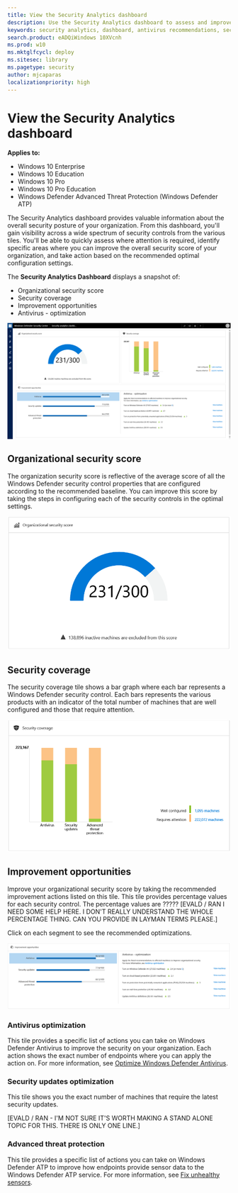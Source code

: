 ```yaml
---
title: View the Security Analytics dashboard
description: Use the Security Analytics dashboard to assess and improve the security state of your organization by analyzing various security control tiles. Use the recommended improvement actions based on the list of machines that need remediation.
keywords: security analytics, dashboard, antivirus recommendations, security control state, security score, score improvement
search.product: eADQiWindows 10XVcnh
ms.prod: w10
ms.mktglfcycl: deploy
ms.sitesec: library
ms.pagetype: security
author: mjcaparas
localizationpriority: high
---
```


# View the Security Analytics dashboard

**Applies to:**

- Windows 10 Enterprise
- Windows 10 Education
- Windows 10 Pro
- Windows 10 Pro Education
- Windows Defender Advanced Threat Protection (Windows Defender ATP)

The Security Analytics dashboard provides valuable information about the overall security posture of your organization. From this dashboard, you'll gain visibility across a wide spectrum of security controls from the various tiles. You'll be able to quickly assess where attention is required, identify specific areas where you can improve the overall security score of your organization, and take action based on the recommended optimal configuration settings.

The **Security Analytics Dashboard** displays a snapshot of:
- Organizational security score
- Security coverage
- Improvement opportunities
- Antivirus - optimization

![Security anlytics dashboard](images/atp-security-analytics-dashboard.png)

## Organizational security score
The organization security score is reflective of the average score of all the Windows Defender security control properties that are configured according to the recommended baseline. You can improve this score by taking the steps in configuring each of the security controls in the optimal settings.

![Organizational security score](images/atp-org-sec-score.png)


## Security coverage
The security coverage tile shows a bar graph where each bar represents a Windows Defender security control. Each bars represents the various products with an indicator of the total number of machines that are well configured and those that require attention. 

![Security coverage](images/atp-security-coverage.png)

## Improvement opportunities 
Improve your organizational security score by taking the recommended improvement actions listed on this tile. This tile provides percentage values for each security control. The percentage values are ????? [EVALD / RAN I NEED SOME HELP HERE. I DON'T REALLY UNDERSTAND THE WHOLE PERCENTAGE THING. CAN YOU PROVIDE IN LAYMAN TERMS PLEASE.]

Click on each segment to see the recommended optimizations.

![Improvement oppportunities](images/atp-security-improvements.png)


### Antivirus optimization
This tile provides a specific list of actions you can take on Windows Defender Antivirus to improve the security on your organization. Each action shows the exact number of endpoints where you can apply the action on.  For more information, see [Optimize Windows Defender Antivirus](https://go.microsoft.com/fwlink/p/?linkid=851288).


### Security updates optimization
This tile shows you the exact number of machines that require the latest security updates. 

[EVALD / RAN - I'M NOT SURE IT'S WORTH MAKING A STAND ALONE TOPIC FOR THIS. THERE IS ONLY ONE LINE.]

### Advanced threat protection
This tile provides a specific list of actions you can take on Windows Defender ATP to improve how endpoints provide sensor data to the Windows Defender ATP service. For more  information, see [Fix unhealthy sensors](fix-unhealhty-sensors-windows-defender-advanced-threat-protection.md).
